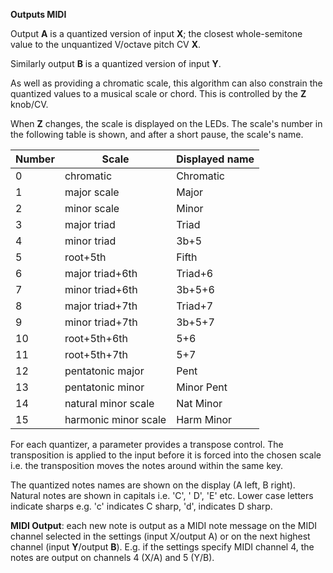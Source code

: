 
**Outputs MIDI**

Output **A** is a quantized version of input **X**; the closest whole-semitone value to the unquantized V/octave pitch CV **X**.

Similarly output **B** is a quantized version of input **Y**.

As well as providing a chromatic scale, this algorithm can also constrain the quantized values to a musical scale or
chord. This is controlled by the **Z** knob/CV.

When **Z** changes, the scale is displayed on the LEDs. The scale's number in the following table is shown, and after a
short pause, the scale's name.

| **Number** | **Scale**            | **Displayed name** |
|------------|----------------------|--------------------|
| 0          | chromatic            | Chromatic          |
| 1          | major scale          | Major              |
| 2          | minor scale          | Minor              |
| 3          | major triad          | Triad              |
| 4          | minor triad          | 3b+5               |
| 5          | root+5th             | Fifth              |
| 6          | major triad+6th      | Triad+6            |
| 7          | minor triad+6th      | 3b+5+6             |
| 8          | major triad+7th      | Triad+7            |
| 9          | minor triad+7th      | 3b+5+7             |
| 10         | root+5th+6th         | 5+6                |
| 11         | root+5th+7th         | 5+7                |
| 12         | pentatonic major     | Pent               |
| 13         | pentatonic minor     | Minor Pent         |
| 14         | natural minor scale  | Nat Minor          |
| 15         | harmonic minor scale | Harm Minor         |

For each quantizer, a parameter provides a transpose control. The transposition is applied to the input before it is
forced into the chosen scale i.e. the transposition moves the notes around within the same key.

The quantized notes names are shown on the display (A left, B right). Natural notes are shown in capitals i.e. 'C', '
D', 'E' etc. Lower case letters indicate sharps e.g. 'c' indicates C sharp, 'd', indicates D sharp.

**MIDI Output**: each new note is output as a MIDI note message on the MIDI channel selected in the settings (input
X/output A) or on the next highest channel (input **Y**/output **B**). E.g. if the settings specify MIDI channel 4, the notes
are output on channels 4 (X/A) and 5 (Y/B).
